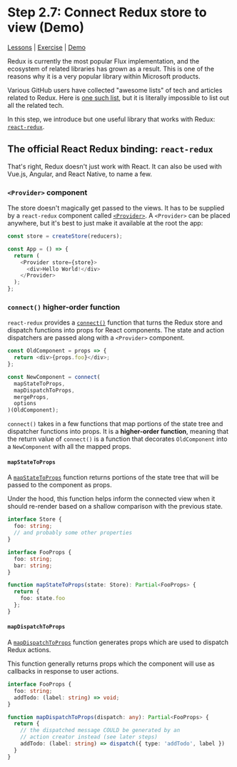 # Step 2.7: Connect Redux store to view (Demo)

[Lessons](../) | [Exercise](./exercise/) | [Demo](./demo/)

Redux is currently the most popular Flux implementation, and the ecosystem of related libraries has grown as a result. This is one of the reasons why it is a very popular library within Microsoft products.

Various GitHub users have collected "awesome lists" of tech and articles related to Redux. Here is [one such list](https://github.com/xgrommx/awesome-redux#react---a-javascript-library-for-building-user-interfaces), but it is literally impossible to list out all the related tech.

In this step, we introduce but one useful library that works with Redux: [`react-redux`](https://react-redux.js.org/).

## The official React Redux binding: `react-redux`

That's right, Redux doesn't just work with React. It can also be used with Vue.js, Angular, and React Native, to name a few.

### `<Provider>` component

The store doesn't magically get passed to the views. It has to be supplied by a `react-redux` component called [`<Provider>`](https://react-redux.js.org/api/provider). A `<Provider>` can be placed anywhere, but it's best to just make it available at the root the app:

```js
const store = createStore(reducers);

const App = () => {
  return (
    <Provider store={store}>
      <div>Hello World!</div>
    </Provider>
  );
};
```

### `connect()` higher-order function

`react-redux` provides a [`connect()`](https://react-redux.js.org/api/connect) function that turns the Redux store and dispatch functions into props for React components. The state and action dispatchers are passed along with a `<Provider>` component.

```js
const OldComponent = props => {
  return <div>{props.foo}</div>;
};

const NewComponent = connect(
  mapStateToProps,
  mapDispatchToProps,
  mergeProps,
  options
)(OldComponent);
```

`connect()` takes in a few functions that map portions of the state tree and dispatcher functions into props. It is a **higher-order function**, meaning that the return value of `connect()` is a function that decorates `OldComponent` into a `NewComponent` with all the mapped props.

#### `mapStateToProps`

A [`mapStateToProps`](https://react-redux.js.org/api/connect#mapstatetoprops-state-ownprops-object) function returns portions of the state tree that will be passed to the component as props.

Under the hood, this function helps inform the connected view when it should re-render based on a shallow comparison with the previous state.

```ts
interface Store {
  foo: string;
  // and probably some other properties
}

interface FooProps {
  foo: string;
  bar: string;
}

function mapStateToProps(state: Store): Partial<FooProps> {
  return {
    foo: state.foo
  };
}
```

#### `mapDispatchToProps`

A [`mapDispatchToProps`](https://react-redux.js.org/api/connect#mapdispatchtoprops-object-dispatch-ownprops-object) function generates props which are used to dispatch Redux actions.

This function generally returns props which the component will use as callbacks in response to user actions.

```ts
interface FooProps {
  foo: string;
  addTodo: (label: string) => void;
}

function mapDispatchToProps(dispatch: any): Partial<FooProps> {
  return {
    // the dispatched message COULD be generated by an
    // action creator instead (see later steps)
    addTodo: (label: string) => dispatch({ type: 'addTodo', label })
  }
}
```
